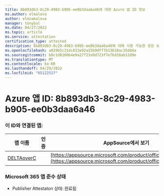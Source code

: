 ```yaml
---
title: 8b893db3-8c29-4983-b905-ee0b3daa6a46에 대한 Azure 앱 ID 정보
ms.author: elmalova
author: elenamalova
manager: tonybal
ms.date: 04/27/2022
ms.topic: article
ms.service: attestation
certification_type: attested
description: 8b893db3-8c29-4983-b905-ee0b3daa6a46에 대해 사용 가능한 모든 보안 및 규정 준수 정보입니다.
ms.openlocfilehash: a029b5c31dc633e92a15b9dff7b13618ac35dd4a
ms.sourcegitcommit: b0c1d8160b4e9a27f23a9d723f7e76d38ab12d9e
ms.translationtype: MT
ms.contentlocale: ko-KR
ms.lasthandoff: 04/29/2022
ms.locfileid: "65122527"
---
```

# <a name="azure-app-id-8b893db3-8c29-4983-b905-ee0b3daa6a46"></a>Azure 앱 ID: 8b893db3-8c29-4983-b905-ee0b3daa6a46


### <a name="apps-associated-with-this-id"></a>이 ID와 연결된 앱:
| **앱 이름** | **인증** | **AppSource에서 보기** |
|--------------|---------------|-----------------------|
| [DELTAoverC](../forward/WA200003286.md) |  | [https://appsource.microsoft.com/product/office/WA200003286](https://appsource.microsoft.com/product/office/WA200003286) |

### <a name="microsoft-365-app-compliance-status"></a>Microsoft 365 앱 준수 상태
- Publisher Attestaton 상태: 완료됨
